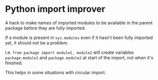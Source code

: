 Python import improver
======================

A hack to make names of imported modules to be available in the parent package before they are fully imported. 

If a module is present in ``sys.modules`` even if it hasn't been fully imported yet, it should not be a problem.

I.e. ``from package import module1, module2`` will create variables ``package.module1`` and ``package.module2`` at start of the import, not when it's finished.

This helps in some situations with circular import.

